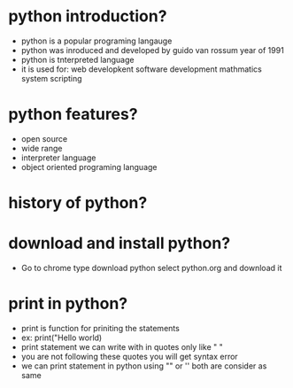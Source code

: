 # python introduction?
- python is a popular programing langauge 
- python was inroduced and developed by guido van rossum year of 1991
- python is tnterpreted language
- it is used for:
    web developkent
    software development
    mathmatics
    system scripting
# python features?
- open source
- wide range
- interpreter language
- object oriented programing language
# history of python?

# download and install python?
- Go to chrome type download python select python.org and download it

# print in python?
- print is function for priniting the statements
- ex: print("Hello world)
- print statement we can write with in quotes only like " "
- you are not following these quotes you will get syntax error
- we can print statement in python using "" or '' both are consider as same



